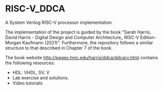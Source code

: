 # RISC-V_DDCA
A System Verilog RISC-V processor implementation.

The implementation of the project is guided by the book "Sarah Harris, David
Harris - Digital Design and Computer Architecture_ RISC-V Edition-Morgan Kaufmann
(2021)". Furthermore, the repository follows a similar structure to that described
in Chapter 7 of the book.

The book website http://pages.hmc.edu/harris/ddca/ddcarv.html contains the following
resources:
- HDL: VHDL, SV, V
- Lab exercise and solutions.
- Video tutorials
